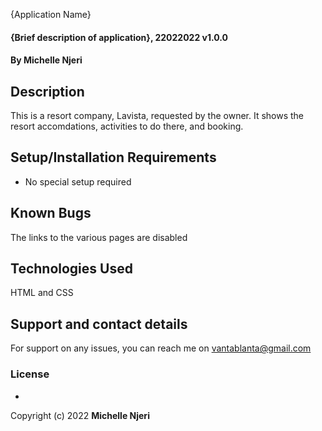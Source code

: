  {Application Name}
#### {Brief description of application}, 22022022 v1.0.0
#### By **Michelle Njeri**
## Description
This is a resort company, Lavista, requested by the owner. It shows the resort accomdations, activities to do there, and booking. 
## Setup/Installation Requirements
* No special setup required 

## Known Bugs
The links to the various pages are disabled 
## Technologies Used
HTML and CSS
## Support and contact details
For support on any issues, you can reach me on vantablanta@gmail.com
### License
*
Copyright (c) 2022 **Michelle Njeri**